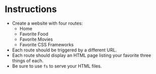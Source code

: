 # **Instructions**

* Create a website with four routes:
  * Home
  * Favorite Food
  * Favorite Movies
  * Favorite CSS Frameworks
* Each route should be triggered by a different URL.
* Each route should display an HTML page listing your favorite three things of each.
* Be sure to use `fs` to serve your HTML files.
